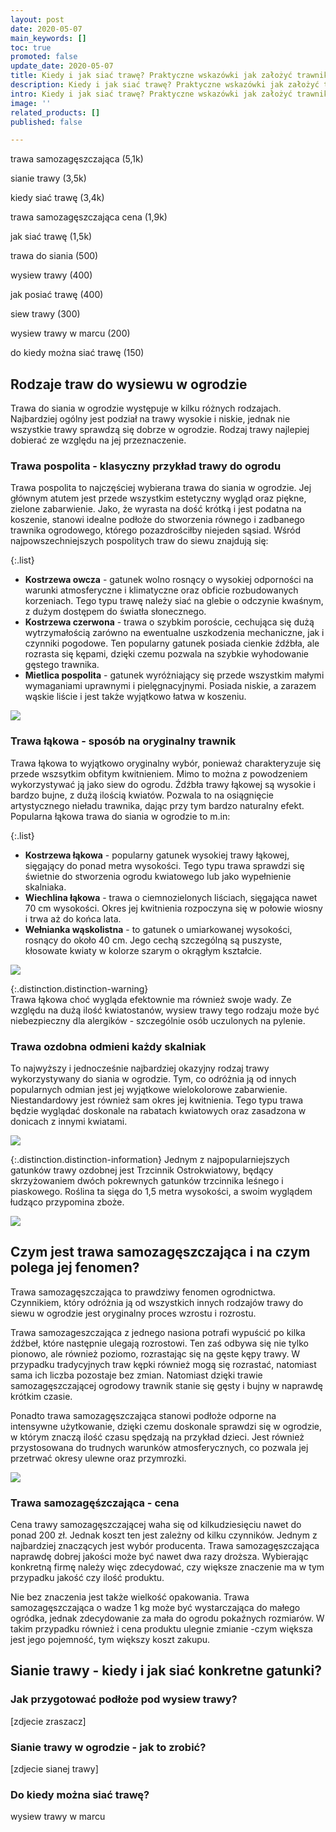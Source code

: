 ```yaml
---
layout: post
date: 2020-05-07
main_keywords: []
toc: true
promoted: false
update_date: 2020-05-07
title: Kiedy i jak siać trawę? Praktyczne wskazówki jak założyć trawnik
description: Kiedy i jak siać trawę? Praktyczne wskazówki jak założyć trawnik
intro: Kiedy i jak siać trawę? Praktyczne wskazówki jak założyć trawnik
image: ''
related_products: []
published: false

---
```

trawa samozagęszczająca (5,1k)

sianie trawy (3,5k)

kiedy siać trawę (3,4k)

trawa samozagęszczająca cena (1,9k)

jak siać trawę (1,5k)

trawa do siania (500)

wysiew trawy (400)

jak posiać trawę (400)

siew trawy (300)

wysiew trawy w marcu (200)

do kiedy można siać trawę (150)

## Rodzaje traw do wysiewu w ogrodzie

Trawa do siania w ogrodzie występuje w kilku różnych rodzajach. Najbardziej ogólny jest podział na trawy wysokie i niskie, jednak nie wszystkie trawy sprawdzą się dobrze w ogrodzie. Rodzaj trawy najlepiej dobierać ze względu na jej przeznaczenie.

### Trawa pospolita - klasyczny przykład trawy do ogrodu

Trawa pospolita to najczęściej wybierana trawa do siania w ogrodzie. Jej głównym atutem jest przede wszystkim estetyczny wygląd oraz piękne, zielone zabarwienie. Jako, że wyrasta na dość krótką i jest podatna na koszenie, stanowi idealne podłoże do stworzenia równego i zadbanego trawnika ogrodowego, którego pozazdrościłby niejeden sąsiad. Wśród najpowszechniejszych pospolitych traw do siewu znajdują się:

{:.list}

* **Kostrzewa owcza** - gatunek wolno rosnący o wysokiej odporności na warunki atmosferyczne i klimatyczne oraz obficie rozbudowanych korzeniach. Tego typu trawę należy siać na glebie o odczynie kwaśnym, z dużym dostępem do światła słonecznego.
* **Kostrzewa czerwona** - trawa o szybkim poroście, cechująca się dużą wytrzymałością zarówno na ewentualne uszkodzenia mechaniczne, jak i czynniki pogodowe. Ten popularny gatunek posiada cienkie źdźbła, ale rozrasta się kępami, dzięki czemu pozwala na szybkie wyhodowanie gęstego trawnika.
* **Mietlica pospolita** - gatunek wyróżniający się przede wszystkim małymi wymaganiami uprawnymi i pielęgnacyjnymi. Posiada niskie, a zarazem wąskie liście i jest także wyjątkowo łatwa w koszeniu.

![](/uploads/trawa-pospolita.jpg)

### Trawa łąkowa - sposób na oryginalny trawnik

Trawa łąkowa to wyjątkowo oryginalny wybór, ponieważ charakteryzuje się przede wszsytkim obfitym kwitnieniem. Mimo to można z powodzeniem wykorzystywać ją jako siew do ogrodu. Źdźbła trawy łąkowej są wysokie i bardzo bujne, z dużą ilością kwiatów. Pozwala to na osiągnięcie artystycznego nieładu trawnika, dając przy tym bardzo naturalny efekt. Popularna łąkowa trawa do siania w ogrodzie to m.in:

{:.list}

* **Kostrzewa łąkowa** - popularny gatunek wysokiej trawy łąkowej, sięgający do ponad metra wysokości. Tego typu trawa sprawdzi się świetnie do stworzenia ogrodu kwiatowego lub jako wypełnienie skalniaka.
* **Wiechlina łąkowa** - trawa o ciemnozielonych liściach, sięgająca nawet 70 cm wysokości. Okres jej kwitnienia rozpoczyna się w połowie wiosny i trwa aż do końca lata.
* **Wełnianka wąskolistna** - to gatunek o umiarkowanej wysokości, rosnący do około 40 cm. Jego cechą szczególną są puszyste, kłosowate kwiaty w kolorze szarym o okrągłym kształcie.

![](/uploads/trawa-lakowa.jpg)

{:.distinction.distinction-warning}  
Trawa łąkowa choć wygląda efektownie ma również swoje wady. Ze względu na dużą ilość kwiatostanów, wysiew trawy tego rodzaju może być niebezpieczny dla alergików - szczególnie osób uczulonych na pylenie.

### Trawa ozdobna odmieni każdy skalniak

To najwyższy i jednocześnie najbardziej okazyjny rodzaj trawy wykorzystywany do siania w ogrodzie. Tym, co odróżnia ją od innych popularnych odmian jest jej wyjątkowe wielokolorowe zabarwienie. Niestandardowy jest również sam okres jej kwitnienia. Tego typu trawa będzie wyglądać doskonale na rabatach kwiatowych oraz zasadzona w donicach z innymi kwiatami.

![](/uploads/trawy-ozdobne-2.jpg)

{:.distinction.distinction-information}
Jednym z najpopularniejszych gatunków trawy ozdobnej jest Trzcinnik Ostrokwiatowy, będący skrzyżowaniem dwóch pokrewnych gatunków  trzcinnika leśnego i piaskowego. Roślina ta sięga do 1,5 metra wysokości, a swoim wyglądem łudząco przypomina zboże.

![](/uploads/trawy-ozdobne.jpg)

## Czym jest trawa samozagęszczająca i na czym polega jej fenomen?

Trawa samozagęszczająca to prawdziwy fenomen ogrodnictwa. Czynnikiem, który odróżnia ją od wszystkich innych rodzajów trawy do siewu w ogrodzie jest oryginalny proces wzrostu i rozrostu. 

Trawa samozageszczająca z jednego nasiona potrafi wypuścić po kilka źdźbeł, które następnie ulegają rozrostowi. Ten zaś odbywa się nie tylko pionowo, ale również poziomo, rozrastając się na gęste kępy trawy. W przypadku tradycyjnych traw kępki również mogą się rozrastać, natomiast sama ich liczba pozostaje bez zmian. Natomiast dzięki trawie samozagęszczającej ogrodowy trawnik stanie się gęsty i bujny w naprawdę krótkim czasie.

Ponadto trawa samozagęszczająca stanowi podłoże odporne na intensywne użytkowanie, dzięki czemu doskonale sprawdzi się w ogrodzie, w którym znaczą ilość czasu spędzają na przykład dzieci. Jest również przystosowana do trudnych warunków atmosferycznych, co pozwala jej przetrwać okresy ulewne oraz przymrozki.


![](/uploads/trawa-samozageszczajaca.jpg)

### Trawa samozagęśzczająca - cena

Cena trawy samozagęszczającej waha się od kilkudziesięciu nawet do ponad 200 zł. Jednak koszt ten jest zależny od kilku czynników. Jednym z najbardziej znaczących jest wybór producenta. Trawa samozagęszczająca naprawdę dobrej jakości może być nawet dwa razy droższa. Wybierając konkretną firmę należy więc zdecydować, czy większe znaczenie ma w tym przypadku jakość czy ilość produktu.  

Nie bez znaczenia jest także wielkość opakowania. Trawa samozagęszczająca o wadze 1 kg może być wystarczająca do małego ogródka, jednak zdecydowanie za mała do ogrodu pokaźnych rozmiarów. W takim przypadku również i cena produktu ulegnie zmianie -czym większa jest jego pojemność, tym większy koszt zakupu.

## Sianie trawy - kiedy i jak siać konkretne gatunki?

### Jak przygotować podłoże pod wysiew trawy?

\[zdjecie zraszacz\]

### Sianie trawy w ogrodzie - jak to zrobić?

\[zdjecie sianej trawy\]

### Do kiedy można siać trawę?

wysiew trawy w marcu